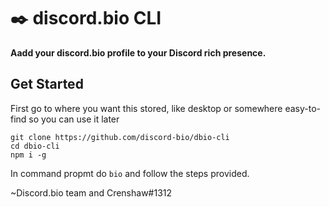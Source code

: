 # ✒️ discord.bio CLI

**Aadd your discord.bio profile to your Discord rich presence.**

## Get Started
First go to where you want this stored, like desktop or somewhere easy-to-find so you can use it later
```
git clone https://github.com/discord-bio/dbio-cli
cd dbio-cli
npm i -g
```
In command propmt do `bio` and follow the steps provided.

~Discord.bio team and Crenshaw#1312